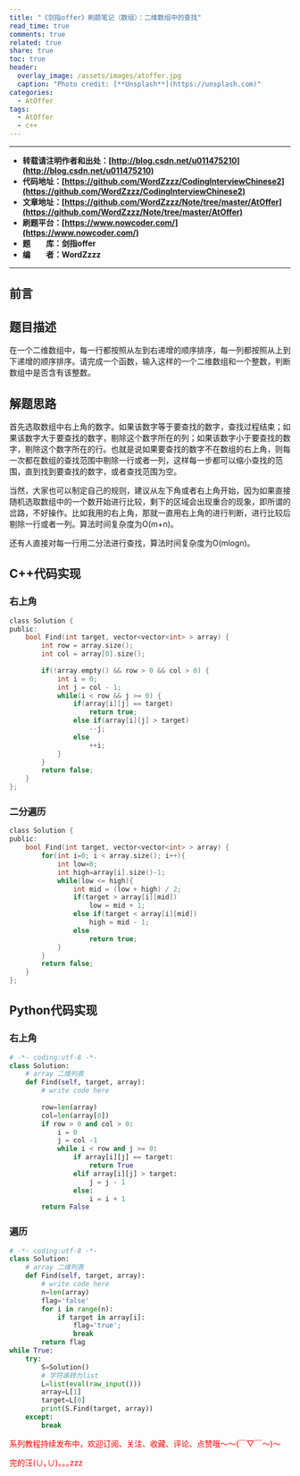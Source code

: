 ```yaml
---
title: "《剑指offer》刷题笔记（数组）：二维数组中的查找"
read_time: true
comments: true
related: true
share: true
toc: true
header:
  overlay_image: /assets/images/atoffer.jpg
  caption: "Photo credit: [**Unsplash**](https://unsplash.com)"
categories:
  - AtOffer
tags:
  - AtOffer
  - c++
---
```


----------

- **转载请注明作者和出处：[http://blog.csdn.net/u011475210](http://blog.csdn.net/u011475210)**
- **代码地址：[https://github.com/WordZzzz/CodingInterviewChinese2](https://github.com/WordZzzz/CodingInterviewChinese2)**
- **文章地址：[https://github.com/WordZzzz/Note/tree/master/AtOffer](https://github.com/WordZzzz/Note/tree/master/AtOffer)**
- **刷题平台：[https://www.nowcoder.com/](https://www.nowcoder.com/)**
- **题&emsp;&emsp;库：剑指offer**
- **编&emsp;&emsp;者：WordZzzz**

----------

## 前言

## 题目描述

在一个二维数组中，每一行都按照从左到右递增的顺序排序，每一列都按照从上到下递增的顺序排序。请完成一个函数，输入这样的一个二维数组和一个整数，判断数组中是否含有该整数。

## 解题思路

首先选取数组中右上角的数字。如果该数字等于要查找的数字，查找过程结束；如果该数字大于要查找的数字，剔除这个数字所在的列；如果该数字小于要查找的数字，剔除这个数字所在的行。也就是说如果要查找的数字不在数组的右上角，则每一次都在数组的查找范围中剔除一行或者一列，这样每一步都可以缩小查找的范围，直到找到要查找的数字，或者查找范围为空。

当然，大家也可以制定自己的规则，建议从左下角或者右上角开始，因为如果直接随机选取数组中的一个数开始进行比较，剩下的区域会出现重合的现象，即所谓的岔路，不好操作。比如我用的右上角，那就一直用右上角的进行判断，进行比较后剔除一行或者一列。算法时间复杂度为O(m+n)。

还有人直接对每一行用二分法进行查找，算法时间复杂度为O(mlogn)。

## C++代码实现

### 右上角

```c
class Solution {
public:
    bool Find(int target, vector<vector<int> > array) {
        int row = array.size();
        int col = array[0].size();
        
        if(!array.empty() && row > 0 && col > 0) {
            int i = 0;
            int j = col - 1;
            while(i < row && j >= 0) {
                if(array[i][j] == target)
                    return true;
                else if(array[i][j] > target)
                    --j;
                else
                    ++i;
            }
        }
        return false;
    }
};
```

### 二分遍历

```c
class Solution {
public:
    bool Find(int target, vector<vector<int> > array) {
        for(int i=0; i < array.size(); i++){
            int low=0;
            int high=array[i].size()-1;
            while(low <= high){
                int mid = (low + high) / 2;
                if(target > array[i][mid])
                    low = mid + 1;
                else if(target < array[i][mid])
                    high = mid - 1;
                else
                    return true;
            }
        }
        return false;
    }
};
```

## Python代码实现

### 右上角

```python
# -*- coding:utf-8 -*-
class Solution:
    # array 二维列表
    def Find(self, target, array):
        # write code here
        
        row=len(array)
        col=len(array[0])
        if row > 0 and col > 0:
            i = 0
            j = col -1
            while i < row and j >= 0:
                if array[i][j] == target:
                    return True
                elif array[i][j] > target:
                    j = j - 1
                else:
                    i = i + 1
        return False
```

### 遍历

```python
# -*- coding:utf-8 -*-
class Solution:
    # array 二维列表
    def Find(self, target, array):
        # write code here
        n=len(array)
        flag='false'
        for i in range(n):
            if target in array[i]:
                flag='true';
                break
        return flag
while True:
    try:
        S=Solution()
        # 字符串转为list
        L=list(eval(raw_input()))
        array=L[1]
        target=L[0]
        print(S.Find(target, array))
    except:
        break
```

<span style="color: red">系列教程持续发布中，欢迎订阅、关注、收藏、评论、点赞哦～～(￣▽￣～)～</span>

<span style="color: red">完的汪(∪｡∪)｡｡｡zzz</span>